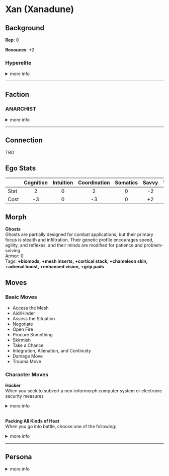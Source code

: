 
# Xan (Xanadune)

## Background
**Rep**: 0

**Resouces**: +2

### Hyperelite
<details>
<summary>more info</summary>

You are privileged to have been raised as part of the immortal upper class that rules many inner system habitats and hypercorps. You were pampered with wealth and influence that most people can only dream of  
<br>
<b>Starting Morph:</b> Any except Flat, Splicer, Futura, Pod, Uplift, or any Synthmorph  
<br>
<b>Move</b>: Wealth or Life of the Party  
<br>
<b>Background Stats</b>: Resources at +2  

</details>
<hr>

## Faction
### ANARCHIST
<details>
<summary>more info</summary>

You are opposed to hierarchy, favoring flat forms of social organization and directly democratic decisionmaking. You believe power is always corrupting and everyone should have a say in the decisions that affect their lives. According to the primitive and restrictive policies of the inner system and Jovian Junta, this makes you an irresponsible hoodlum at best and a terrorist at worst. In your opinion, that’s comedy coming from governments that keep their populations in line with economic oppression and threats of violence.  
<br>
<b>Common Morphs:</b> All
</details>
<hr>

## Connection
TBD

## Ego Stats  

|  | Cognition | Intuition | Coordination | Somatics | Savvy | Willpower | Total |  
| --- | :-------: | :-------: | :-------: | :-------: | :-------: | :-------: | :-------: |
| Stat | 2 | 0 | 2 | 0 | -2 | 1 | 5 |  
| Cost | -3 | 0 | -3 | 0 | +2 | -1 | -5 |  

## Morph
**Ghosts**  
Ghosts are partially designed for combat applications, but their primary focus is stealth and infiltration. Their genetic profile encourages speed, agility, and reflexes, and their minds are modified for patience and problem-solving.  
Armor: 0  
Tags: **+biomods, +mesh inserts, +cortical stack, +chameleon skin, +adrenal boost, +enhanced vision, +grip pads**

## Moves
### Basic Moves
* Access the Mesh
* Aid/Hinder
* Assess the Situation
* Negotiate
* Open Fire
* Procure Something
* Skirmish
* Take a Chance
* Integration, Alienation, and Continuity
* Damage Move
* Trauma Move

### Character Moves

**Hacker**  
When you seek to subvert a non-informorph computer system or electronic security measures
<details>
<summary>more info</summary>

Roll+Intuition. On a 10+, choose 3. On a 7-9, choose 2. On a miss, choose 1 anyway.  
<br>
You get into the system or past the security  
<br>
You don’t alert anyone to your intrusion  
<br>
You leave no trace behind  
<br>
You don’t permanently damage something important  
<br>

</details>
<br>

**Packing All Kinds of Heat**  
When you go into battle, choose one of the following:  
<details>
<summary>more info</summary>

You’ve loaded incendiary ammunition. Add +burn to your ranged weapon attacks.  
<br>
You’ve loaded armor-piercing ammunition. Add +ap-1 to your ranged weapon attacks.  
<br>
You’ve loaded plastic ammunition. Add +shock to your ranged weapon attacks.  
<br>
You’ve loaded tracking ammunition. Add +bug to your ranged weapon attacks  
<br>

</details>
<hr>

## Persona
<details>
<summary>more info</summary>

Q - You have at least one ally! Who is s/he?  
<br>
A -    
<br><br>
Q - You have at least one enemy! Who is s/he?  
<br>
A -    
<br><br>
Q - Who is your family? Where are they now?  
<br>
A -    
<br><br>
Q - Who is your muse? An AI who has been with you since childhood? A fork of yourself?  
<br>
A - My muse is called Orac and is quite a intelligent machine with a distinct mmachine voice, in AR they appear as a clear rectalgular plastic box with carrying handles containing a sparse array of LEDs around a spherical center   
<br><br>
Q - Whom or what do you love most? Why?  
<br>
A -    
<br><br>
Q - Whom or what do you hate most? Why?  
<br>
A -    
<br><br>
Q - Do you want bad candy?  
<br>
A - 
<br>   
</details>
<br>